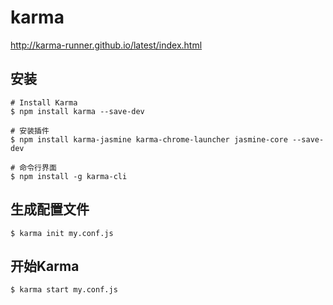 # karma

http://karma-runner.github.io/latest/index.html

## 安装

```node 
# Install Karma
$ npm install karma --save-dev

# 安装插件
$ npm install karma-jasmine karma-chrome-launcher jasmine-core --save-dev

# 命令行界面
$ npm install -g karma-cli
```

## 生成配置文件

```node 
$ karma init my.conf.js
```

## 开始Karma

```node 
$ karma start my.conf.js
```

